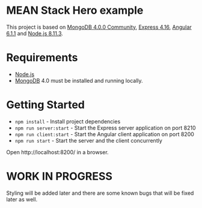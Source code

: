 # MEAN Stack Hero example
This project is based on [MongoDB 4.0.0 Community](https://www.mongodb.com/download-center#community), [Express 4.16](https://expressjs.com/), [Angular 6.1.1](https://angular.io/) and [Node.js 8.11.3](https://nodejs.org).

# Requirements
- [Node.js](https://nodejs.org)
- [MongoDB](https://www.mongodb.com) 4.0 must be installed and running locally.

# Getting Started
- `npm install` - Install project dependencies
- `npm run server:start` - Start the Express server application on port 8210
- `npm run client:start` - Start the Angular client application on port 8200
- `npm run start` - Start the server and the client concurrently

Open http://localhost:8200/ in a browser.

# WORK IN PROGRESS
Styling will be added later and there are some known bugs that will be fixed later as well.
